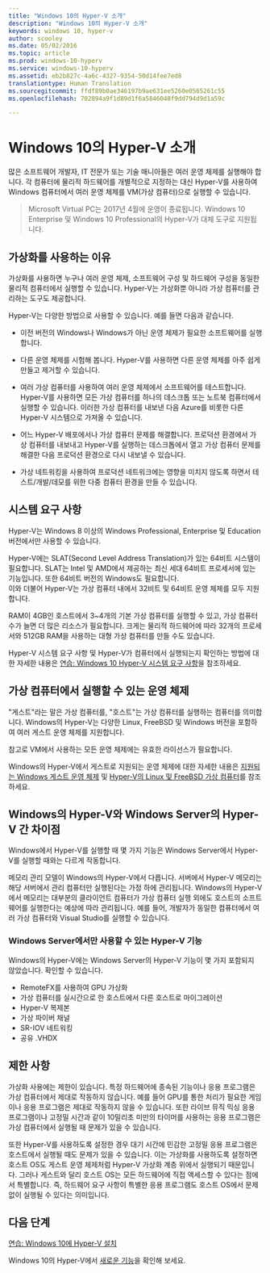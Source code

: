 ```yaml
---
title: "Windows 10의 Hyper-V 소개"
description: "Windows 10의 Hyper-V 소개"
keywords: windows 10, hyper-v
author: scooley
ms.date: 05/02/2016
ms.topic: article
ms.prod: windows-10-hyperv
ms.service: windows-10-hyperv
ms.assetid: eb2b827c-4a6c-4327-9354-50d14fee7ed8
translationtype: Human Translation
ms.sourcegitcommit: ffdf89b0ae346197b9ae631ee5260e0565261c55
ms.openlocfilehash: 702894a9f1d89d1f6a5846048f9dd794d9d1a59c

---
```


# Windows 10의 Hyper-V 소개

많은 소프트웨어 개발자, IT 전문가 또는 기술 매니아들은 여러 운영 체제를 실행해야 합니다.  각 컴퓨터에 물리적 하드웨어를 개별적으로 지정하는 대신 Hyper-V를 사용하여 Windows 컴퓨터에서 여러 운영 체제를 VM(가상 컴퓨터)으로 실행할 수 있습니다.

> Microsoft Virtual PC는 2017년 4월에 운영이 종료됩니다. Windows 10 Enterprise 및 Windows 10 Professional의 Hyper-V가 대체 도구로 지원됩니다.  

## 가상화를 사용하는 이유
가상화를 사용하면 누구나 여러 운영 체제, 소프트웨어 구성 및 하드웨어 구성을 동일한 물리적 컴퓨터에서 실행할 수 있습니다.  Hyper-V는 가상화뿐 아니라 가상 컴퓨터를 관리하는 도구도 제공합니다.

Hyper-V는 다양한 방법으로 사용할 수 있습니다. 예를 들면 다음과 같습니다.

* 이전 버전의 Windows나 Windows가 아닌 운영 체제가 필요한 소프트웨어를 실행합니다. 

* 다른 운영 체제를 시험해 봅니다. Hyper-V를 사용하면 다른 운영 체제를 아주 쉽게 만들고 제거할 수 있습니다.

* 여러 가상 컴퓨터를 사용하여 여러 운영 체제에서 소프트웨어를 테스트합니다. Hyper-V를 사용하면 모든 가상 컴퓨터를 하나의 데스크톱 또는 노트북 컴퓨터에서 실행할 수 있습니다. 이러한 가상 컴퓨터를 내보낸 다음 Azure를 비롯한 다른 Hyper-V 시스템으로 가져올 수 있습니다.

* 어느 Hyper-V 배포에서나 가상 컴퓨터 문제를 해결합니다. 프로덕션 환경에서 가상 컴퓨터를 내보내고 Hyper-V를 실행하는 데스크톱에서 열고 가상 컴퓨터 문제를 해결한 다음 프로덕션 환경으로 다시 내보낼 수 있습니다. 

* 가상 네트워킹을 사용하여 프로덕션 네트워크에는 영향을 미치지 않도록 하면서 테스트/개발/데모를 위한 다중 컴퓨터 환경을 만들 수 있습니다.

## 시스템 요구 사항
Hyper-V는 Windows 8 이상의 Windows Professional, Enterprise 및 Education 버전에서만 사용할 수 있습니다.

Hyper-V에는 SLAT(Second Level Address Translation)가 있는 64비트 시스템이 필요합니다. SLAT는 Intel 및 AMD에서 제공하는 최신 세대 64비트 프로세서에 있는 기능입니다.  또한 64비트 버전의 Windows도 필요합니다.  
이와 더불어 Hyper-V는 가상 컴퓨터 내에서 32비트 및 64비트 운영 체제를 모두 지원합니다.

RAM이 4GB인 호스트에서 3~4개의 기본 가상 컴퓨터를 실행할 수 있고, 가상 컴퓨터 수가 늘면 더 많은 리소스가 필요합니다. 크게는 물리적 하드웨어에 따라 32개의 프로세서와 512GB RAM을 사용하는 대형 가상 컴퓨터를 만들 수도 있습니다.

Hyper-V 시스템 요구 사항 및 Hyper-V가 컴퓨터에서 실행되는지 확인하는 방법에 대한 자세한 내용은 [연습: Windows 10 Hyper-V 시스템 요구 사항](..\quick_start\walkthrough_install.md)을 참조하세요.


## 가상 컴퓨터에서 실행할 수 있는 운영 체제
"게스트"라는 말은 가상 컴퓨터를, "호스트"는 가상 컴퓨터를 실행하는 컴퓨터를 의미합니다. Windows의 Hyper-V는 다양한 Linux, FreeBSD 및 Windows 버전을 포함하여 여러 게스트 운영 체제를 지원합니다. 

참고로 VM에서 사용하는 모든 운영 체제에는 유효한 라이선스가 필요합니다. 

Windows의 Hyper-V에서 게스트로 지원되는 운영 체제에 대한 자세한 내용은 [지원되는 Windows 게스트 운영 체제](supported_guest_os.md) 및 [Hyper-V의 Linux 및 FreeBSD 가상 컴퓨터](https://technet.microsoft.com/library/dn531030.aspx)를 참조하세요. 


## Windows의 Hyper-V와 Windows Server의 Hyper-V 간 차이점
Windows에서 Hyper-V를 실행할 때 몇 가지 기능은 Windows Server에서 Hyper-V를 실행할 때와는 다르게 작동합니다. 

메모리 관리 모델이 Windows의 Hyper-V에서 다릅니다. 서버에서 Hyper-V 메모리는 해당 서버에서 관리 컴퓨터만 실행된다는 가정 하에 관리됩니다. Windows의 Hyper-V에서 메모리는 대부분의 클라이언트 컴퓨터가 가상 컴퓨터 실행 외에도 호스트의 소프트웨어를 실행한다는 예상에 따라 관리됩니다. 예를 들어, 개발자가 동일한 컴퓨터에서 여러 가상 컴퓨터와 Visual Studio를 실행할 수 있습니다.

### Windows Server에서만 사용할 수 있는 Hyper-V 기능
Windows의 Hyper-V에는 Windows Server의 Hyper-V 기능이 몇 가지 포함되지 않았습니다. 확인할 수 있습니다.

* RemoteFX를 사용하여 GPU 가상화 
* 가상 컴퓨터를 실시간으로 한 호스트에서 다른 호스트로 마이그레이션
* Hyper-V 복제본
* 가상 파이버 채널
* SR-IOV 네트워킹
* 공유 .VHDX

## 제한 사항
가상화 사용에는 제한이 있습니다. 특정 하드웨어에 종속된 기능이나 응용 프로그램은 가상 컴퓨터에서 제대로 작동하지 않습니다. 예를 들어 GPU를 통한 처리가 필요한 게임이나 응용 프로그램은 제대로 작동하지 않을 수 있습니다. 또한 라이브 뮤직 믹싱 응용 프로그램이나 고정밀 시간과 같이 10밀리초 미만의 타이머를 사용하는 응용 프로그램은 가상 컴퓨터에서 실행될 때 문제가 있을 수 있습니다.

또한 Hyper-V를 사용하도록 설정한 경우 대기 시간에 민감한 고정밀 응용 프로그램은 호스트에서 실행될 때도 문제가 있을 수 있습니다.  이는 가상화를 사용하도록 설정하면 호스트 OS도 게스트 운영 체제처럼 Hyper-V 가상화 계층 위에서 실행되기 때문입니다. 그러나 게스트와 달리 호스트 OS는 모든 하드웨어에 직접 액세스할 수 있다는 점에서 특별합니다. 즉, 하드웨어 요구 사항이 특별한 응용 프로그램도 호스트 OS에서 문제 없이 실행될 수 있다는 의미입니다.

## 다음 단계
[연습: Windows 10에 Hyper-V 설치](..\quick_start\walkthrough_install.md) 

Windows 10의 Hyper-V에서 [새로운 기능](whats_new.md)을 확인해 보세요.




<!--HONumber=Oct16_HO4-->


